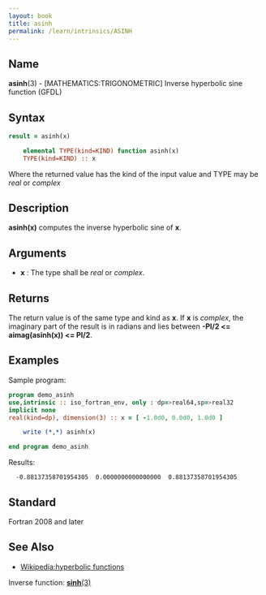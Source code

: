 ```yaml
---
layout: book
title: asinh
permalink: /learn/intrinsics/ASINH
---
```

## __Name__

__asinh__(3) - \[MATHEMATICS:TRIGONOMETRIC\] Inverse hyperbolic sine function
(GFDL)

## __Syntax__
```fortran
result = asinh(x)

    elemental TYPE(kind=KIND) function asinh(x)
    TYPE(kind=KIND) :: x
```
Where the returned value has the kind of the input value 
and TYPE may be _real_ or _complex_
## __Description__

__asinh(x)__ computes the inverse hyperbolic sine of __x__.

## __Arguments__

  - __x__
    : The type shall be _real_ or _complex_.

## __Returns__

The return value is of the same type and kind as __x__. If __x__ is _complex_, the
imaginary part of the result is in radians and lies between 
__-PI/2 \<= aimag(asinh(x)) \<= PI/2__.

## __Examples__

Sample program:

```fortran
program demo_asinh
use,intrinsic :: iso_fortran_env, only : dp=>real64,sp=>real32
implicit none
real(kind=dp), dimension(3) :: x = [ -1.0d0, 0.0d0, 1.0d0 ]

    write (*,*) asinh(x)

end program demo_asinh
```
  Results:
```text
  -0.88137358701954305  0.0000000000000000  0.88137358701954305     
```

## __Standard__

Fortran 2008 and later

## __See Also__
- [Wikipedia:hyperbolic functions](https://en.wikipedia.org/wiki/Hyperbolic_functions)

Inverse function: [__sinh__(3)](SINH)
